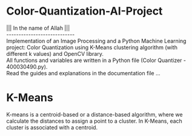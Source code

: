 ﻿# Color-Quantization-AI-Project
||| In the name of Allah ||| <br />
---------------------------- <br />
Implementation of an Image Processing and a Python Machine Learning project: Color Quantization using K-Means clustering algorithm (with different k values) and OpenCV library. <br />
All functions and variables are written in a Python file (Color Quantizer - 400030490.py). <br />
Read the guides and explanations in the documentation file ...
# K-Means
K-means is a centroid-based or a distance-based algorithm, where we calculate the distances to assign a point to a cluster. In K-Means, each cluster is associated with a centroid. <br />
